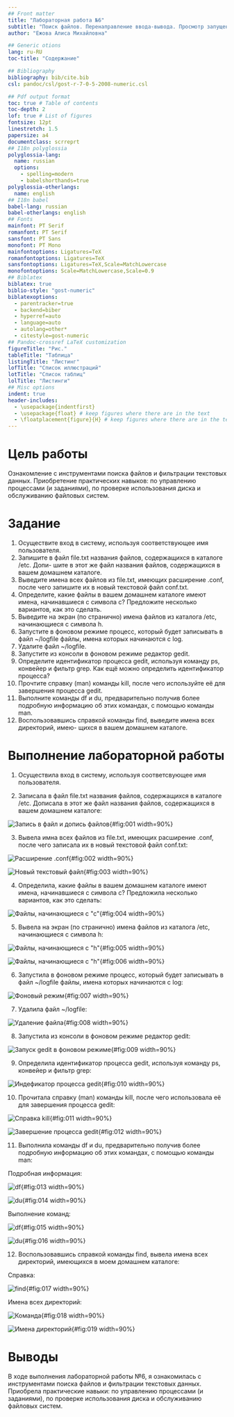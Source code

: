 ```yaml
---
## Front matter
title: "Лабораторная работа №6"
subtitle: "Поиск файлов. Перенаправление ввода-вывода. Просмотр запущенных процессов"
author: "Ежова Алиса Михайловна"

## Generic otions
lang: ru-RU
toc-title: "Содержание"

## Bibliography
bibliography: bib/cite.bib
csl: pandoc/csl/gost-r-7-0-5-2008-numeric.csl

## Pdf output format
toc: true # Table of contents
toc-depth: 2
lof: true # List of figures
fontsize: 12pt
linestretch: 1.5
papersize: a4
documentclass: scrreprt
## I18n polyglossia
polyglossia-lang:
  name: russian
  options:
	- spelling=modern
	- babelshorthands=true
polyglossia-otherlangs:
  name: english
## I18n babel
babel-lang: russian
babel-otherlangs: english
## Fonts
mainfont: PT Serif
romanfont: PT Serif
sansfont: PT Sans
monofont: PT Mono
mainfontoptions: Ligatures=TeX
romanfontoptions: Ligatures=TeX
sansfontoptions: Ligatures=TeX,Scale=MatchLowercase
monofontoptions: Scale=MatchLowercase,Scale=0.9
## Biblatex
biblatex: true
biblio-style: "gost-numeric"
biblatexoptions:
  - parentracker=true
  - backend=biber
  - hyperref=auto
  - language=auto
  - autolang=other*
  - citestyle=gost-numeric
## Pandoc-crossref LaTeX customization
figureTitle: "Рис."
tableTitle: "Таблица"
listingTitle: "Листинг"
lofTitle: "Список иллюстраций"
lotTitle: "Список таблиц"
lolTitle: "Листинги"
## Misc options
indent: true
header-includes:
  - \usepackage{indentfirst}
  - \usepackage{float} # keep figures where there are in the text
  - \floatplacement{figure}{H} # keep figures where there are in the text
---
```


# Цель работы

Ознакомление с инструментами поиска файлов и фильтрации текстовых данных.
Приобретение практических навыков: по управлению процессами (и заданиями), по
проверке использования диска и обслуживанию файловых систем.

# Задание

1. Осуществите вход в систему, используя соответствующее имя пользователя.
2. Запишите в файл file.txt названия файлов, содержащихся в каталоге /etc. Допи-
шите в этот же файл названия файлов, содержащихся в вашем домашнем каталоге.
3. Выведите имена всех файлов из file.txt, имеющих расширение .conf, после чего
запишите их в новый текстовой файл conf.txt.
4. Определите, какие файлы в вашем домашнем каталоге имеют имена, начинавшиеся
с символа c? Предложите несколько вариантов, как это сделать.
5. Выведите на экран (по странично) имена файлов из каталога /etc, начинающиеся
с символа h.
6. Запустите в фоновом режиме процесс, который будет записывать в файл ~/logfile
файлы, имена которых начинаются с log.
7. Удалите файл ~/logfile.
8. Запустите из консоли в фоновом режиме редактор gedit.
9. Определите идентификатор процесса gedit, используя команду ps, конвейер и фильтр
grep. Как ещё можно определить идентификатор процесса?
10. Прочтите справку (man) команды kill, после чего используйте её для завершения
процесса gedit.
11. Выполните команды df и du, предварительно получив более подробную информацию
об этих командах, с помощью команды man.
12. Воспользовавшись справкой команды find, выведите имена всех директорий, имею-
щихся в вашем домашнем каталоге.

# Выполнение лабораторной работы

1) Осуществила вход в систему, используя соответсвующее имя пользователя.

2) Записала в файл file.txt названия файлов, содержащихся в каталоге /etc. Дописала в этот же файл названия файлов, содержащихся в вашем домашнем каталоге:

![Запись в файл и допись файлов](image/1.png){#fig:001 width=90%}

3) Вывела имна всех файлов из file.txt, имеющих расширение .conf, после чего записала их в новый текстовой файл conf.txt:

![Расширение .conf](image/2.png){#fig:002 width=90%}

![Новый текстовый файл](image/3.png){#fig:003 width=90%}

4) Определила, какие файлы в вашем домашнем каталоге имеют имена, начинавшиеся с символа c? Предложила несколько вариантов, как это сделать:

![Файлы, начинающиеся с "с"](image/4.png){#fig:004 width=90%}

5) Вывела на экран (по странично) имена файлов из каталога /etc, начинающиеся с символа h:

![Файлы, начинающиеся с "h"](image/6.png){#fig:005 width=90%}

![Файлы, начинающиеся с "h"](image/5.png){#fig:006 width=90%}

6) Запустила в фоновом режиме процесс, который будет записывать в файл ~/logfile файлы, имена которых начинаются с log:

![Фоновый режим](image/7.png){#fig:007 width=90%}

7) Удалила файл ~/logfile:

![Удаление файла](image/8.png){#fig:008 width=90%}

8) Запустила из консоли в фоновом режиме редактор gedit:

![Запуск gedit в фоновом режиме](image/9.png){#fig:009 width=90%}

9) Определила идентификатор процесса gedit, используя команду ps, конвейер и фильтр grep:

![Индефикатор процесса gedit](image/10.png){#fig:010 width=90%}

10) Прочитала справку (man) команды kill, после чего использовала её для завершения процесса gedit:

![Справка kill](image/11.png){#fig:011 width=90%}

![Завершение процесса gedit](image/12.png){#fig:012 width=90%}

11) Выполнила команды df и du, предварительно получив более подробную информацию об этих командах, с помощью команды man:

Подробная информация:

![df](image/13.png){#fig:013 width=90%}

![du](image/14.png){#fig:014 width=90%}

Выполнение команд:

![df](image/15.png){#fig:015 width=90%}

![du](image/16.png){#fig:016 width=90%}

12) Воспользовавшись справкой команды find, вывела имена всех директорий, имеющихся в моем домашнем каталоге:

Справка:

![find](image/17.png){#fig:017 width=90%}

Имена всех директорий:

![Команда](image/18.png){#fig:018 width=90%}

![Имена директорий](image/19.png){#fig:019 width=90%}

# Выводы

В ходе выполнения лабораторной работы №6, я ознакомилась с инструментами поиска файлов и фильтрации текстовых данных. Приобрела практические навыки: по управлению процессами (и заданиями), по проверке использования диска и обслуживанию файловых систем.
